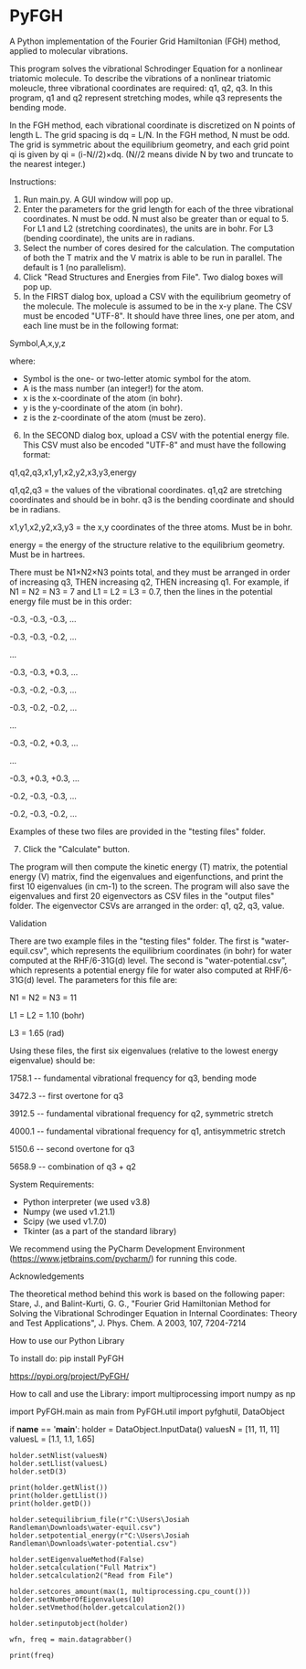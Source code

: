 # PyFGH
A Python implementation of the Fourier Grid Hamiltonian (FGH) method, applied to molecular vibrations.

This program solves the vibrational Schrodinger Equation for a nonlinear triatomic molecule.
To describe the vibrations of a nonlinear triatomic moleucle, three vibrational coordinates are required: q1, q2, q3.
In this program, q1 and q2 represent stretching modes, while q3 represents the bending mode.

In the FGH method, each vibrational coordinate is discretized on N points of length L.  The grid spacing is dq = L/N.  In the FGH method, N must be odd.
The grid is symmetric about the equilibrium geometry, and each grid point qi is given by qi = (i-N//2)×dq.  (N//2 means divide N by two and truncate to the nearest integer.)

Instructions:
1. Run main.py.  A GUI window will pop up.
2. Enter the parameters for the grid length for each of the three vibrational coordinates.   N must be odd.  N must also be greater than or equal to 5.  For L1 and L2 (stretching coordinates), the units are in bohr.  For L3 (bending coordinate), the units are in radians.
3. Select the number of cores desired for the calculation.  The computation of both the T matrix and the V matrix is able to be run in parallel.  The default is 1 (no parallelism).
4. Click "Read Structures and Energies from File".  Two dialog boxes will pop up.
5. In the FIRST dialog box, upload a CSV with the equilibrium geometry of the molecule.  The molecule is assumed to be in the x-y plane.  The CSV must be encoded "UTF-8".  It should have three lines, one per atom, and each line must be in the following format:

Symbol,A,x,y,z

where:
* Symbol is the one- or two-letter atomic symbol for the atom.
* A is the mass number (an integer!) for the atom.
* x is the x-coordinate of the atom (in bohr).
* y is the y-coordinate of the atom (in bohr).
* z is the z-coordinate of the atom (must be zero).

6. In the SECOND dialog box, upload a CSV with the potential energy file.  This CSV must also be encoded "UTF-8" and must have the following format:

q1,q2,q3,x1,y1,x2,y2,x3,y3,energy

q1,q2,q3 = the values of the vibrational coordinates.  q1,q2 are stretching coordinates and should be in bohr.  q3 is the bending coordinate and should be in radians.

x1,y1,x2,y2,x3,y3 = the x,y coordinates of the three atoms.  Must be in bohr.

energy = the energy of the structure relative to the equilibrium geometry.  Must be in hartrees.

There must be N1×N2×N3 points total, and they must be arranged in order of increasing q3, THEN increasing q2, THEN increasing q1.  For example, if N1 = N2 = N3 = 7  and L1 = L2 = L3 = 0.7, then the lines in the potential energy file must be in this order:

-0.3, -0.3, -0.3, ...

-0.3, -0.3, -0.2, ...

...

-0.3, -0.3, +0.3, ...

-0.3, -0.2, -0.3, ...

-0.3, -0.2, -0.2, ...

...

-0.3, -0.2, +0.3, ...

...

-0.3, +0.3, +0.3, ...

-0.2, -0.3, -0.3, ...

-0.2, -0.3, -0.2, ...

Examples of these two files are provided in the "testing files" folder.

7. Click the "Calculate" button.

The program will then compute the kinetic energy (T) matrix, the potential energy (V) matrix, find the eigenvalues and eigenfunctions, and print the first 10 eigenvalues (in cm-1) to the screen.  The program will also save the eigenvalues and first 20 eigenvectors as CSV files in the "output files" folder. The eigenvector CSVs are arranged in the order: q1, q2, q3, value.

Validation

There are two example files in the "testing files" folder.
The first is "water-equil.csv", which represents the equilibrium coordinates (in bohr) for water computed at the RHF/6-31G(d) level.
The second is "water-potential.csv", which represents a potential energy file for water also computed at RHF/6-31G(d) level.  The parameters for this file are:

N1 = N2 = N3 = 11

L1 = L2 = 1.10 (bohr)

L3 = 1.65 (rad)

Using these files, the first six eigenvalues (relative to the lowest energy eigenvalue) should be:

1758.1 -- fundamental vibrational frequency for q3, bending mode

3472.3 -- first overtone for q3

3912.5 -- fundamental vibrational frequency for q2, symmetric stretch

4000.1 -- fundamental vibrational frequency for q1, antisymmetric stretch

5150.6 -- second overtone for q3

5658.9 -- combination of q3 + q2

System Requirements:
* Python interpreter (we used v3.8)
* Numpy (we used v1.21.1)
* Scipy (we used v1.7.0)
* Tkinter (as a part of the standard library)

We recommend using the PyCharm Development Environment (https://www.jetbrains.com/pycharm/) for running this code.

Acknowledgements

The theoretical method behind this work is based on the following paper:
Stare, J., and Balint-Kurti, G. G., "Fourier Grid Hamiltonian Method for Solving the Vibrational Schrodinger Equation in Internal Coordinates: Theory and Test Applications", J. Phys. Chem. A 2003, 107, 7204-7214




How to use our Python Library

To install do: pip install PyFGH

https://pypi.org/project/PyFGH/

How to call and use the Library:
import multiprocessing
import numpy as np

import PyFGH.main as main
from PyFGH.util import pyfghutil, DataObject

if __name__ == '__main__':
    holder = DataObject.InputData()
    valuesN = [11, 11, 11]
    valuesL = [1.1, 1.1, 1.65]

    holder.setNlist(valuesN)
    holder.setLlist(valuesL)
    holder.setD(3)

    print(holder.getNlist())
    print(holder.getLlist())
    print(holder.getD())

    holder.setequilibrium_file(r"C:\Users\Josiah Randleman\Downloads\water-equil.csv")
    holder.setpotential_energy(r"C:\Users\Josiah Randleman\Downloads\water-potential.csv")

    holder.setEigenvalueMethod(False)
    holder.setcalculation("Full Matrix")
    holder.setcalculation2("Read from File")

    holder.setcores_amount(max(1, multiprocessing.cpu_count()))
    holder.setNumberOfEigenvalues(10)
    holder.setVmethod(holder.getcalculation2())

    holder.setinputobject(holder)

    wfn, freq = main.datagrabber()

    print(freq)
	

